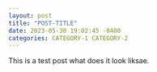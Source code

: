 ```yaml
---
layout: post
title: "POST-TITLE"
date: 2023-05-30 19:02:45 -0400
categories: CATEGORY-1 CATEGORY-2
---
```

This is a test post what does it look liksae.
